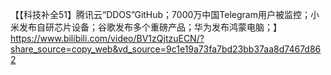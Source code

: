 【【科技补全51】腾讯云“DDOS”GitHub；7000万中国Telegram用户被监控；小米发布自研芯片设备；谷歌发布多个重磅产品；华为发布鸿蒙电脑；】 https://www.bilibili.com/video/BV1zQjtzuECN/?share_source=copy_web&vd_source=9c1e19a73fa7bd23bb37aa8d7467d862

